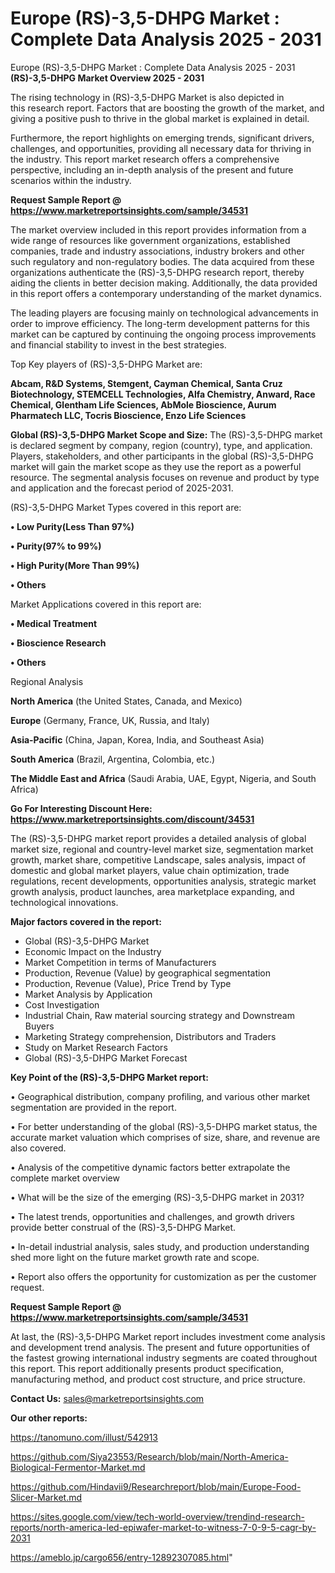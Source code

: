# Europe (RS)-3,5-DHPG Market : Complete Data Analysis 2025 - 2031
 Europe (RS)-3,5-DHPG Market : Complete Data Analysis 2025 - 2031
<Strong> (RS)-3,5-DHPG Market Overview 2025 - 2031</strong>

The rising technology in (RS)-3,5-DHPG Market is also depicted in this research report. Factors that are boosting the growth of the market, and giving a positive push to thrive in the global market is explained in detail.

Furthermore, the report highlights on emerging trends, significant drivers, challenges, and opportunities, providing all necessary data for thriving in the industry. This report market research offers a comprehensive perspective, including an in-depth analysis of the present and future scenarios within the industry.

<strong>Request Sample Report @ <a href=https://www.marketreportsinsights.com/sample/34531>https://www.marketreportsinsights.com/sample/34531</a></strong>

The market overview included in this report provides information from a wide range of resources like government organizations, established companies, trade and industry associations, industry brokers and other such regulatory and non-regulatory bodies. The data acquired from these organizations authenticate the (RS)-3,5-DHPG research report, thereby aiding the clients in better decision making. Additionally, the data provided in this report offers a contemporary understanding of the market dynamics.

The leading players are focusing mainly on technological advancements in order to improve efficiency. The long-term development patterns for this market can be captured by continuing the ongoing process improvements and financial stability to invest in the best strategies.

Top Key players of (RS)-3,5-DHPG Market are:

<strong>Abcam, R&D Systems, Stemgent, Cayman Chemical, Santa Cruz Biotechnology, STEMCELL Technologies, Alfa Chemistry, Anward, Race Chemical, Glentham Life Sciences, AbMole Bioscience, Aurum Pharmatech LLC, Tocris Bioscience, Enzo Life Sciences</strong>

<strong><b>Global (RS)-3,5-DHPG Market Scope and Size:</b></strong>
The (RS)-3,5-DHPG market is declared segment by company, region (country), type, and application. Players, stakeholders, and other participants in the global (RS)-3,5-DHPG market will gain the market scope as they use the report as a powerful resource. The segmental analysis focuses on revenue and product by type and application and the forecast period of 2025-2031.

(RS)-3,5-DHPG Market Types covered in this report are:

<strong>•  Low Purity(Less Than 97%)

•  Purity(97% to 99%)

•  High Purity(More Than 99%)

•  Others</strong>

Market Applications covered in this report are:

<strong>•  Medical Treatment

•  Bioscience Research

•  Others</strong> 

Regional Analysis

<strong>North America</strong> (the United States, Canada, and Mexico)

<strong>Europe</strong> (Germany, France, UK, Russia, and Italy)

<strong>Asia-Pacific</strong> (China, Japan, Korea, India, and Southeast Asia)

<strong>South America</strong> (Brazil, Argentina, Colombia, etc.)

<strong>The Middle East and Africa</strong> (Saudi Arabia, UAE, Egypt, Nigeria, and South Africa)

<strong>Go For Interesting Discount Here: <a href=https://www.marketreportsinsights.com/discount/34531>https://www.marketreportsinsights.com/discount/34531</a></strong>

The (RS)-3,5-DHPG market report provides a detailed analysis of global market size, regional and country-level market size, segmentation market growth, market share, competitive Landscape, sales analysis, impact of domestic and global market players, value chain optimization, trade regulations, recent developments, opportunities analysis, strategic market growth analysis, product launches, area marketplace expanding, and technological innovations.

<strong><b>Major factors covered in the report:</b></strong>
<ul>
  <li>Global (RS)-3,5-DHPG Market </li>
  <li>Economic Impact on the Industry</li>
  <li>Market Competition in terms of Manufacturers</li>
  <li>Production, Revenue (Value) by geographical segmentation</li>
  <li>Production, Revenue (Value), Price Trend by Type</li>
  <li>Market Analysis by Application</li>
  <li>Cost Investigation</li>
  <li>Industrial Chain, Raw material sourcing strategy and Downstream Buyers</li>
  <li>Marketing Strategy comprehension, Distributors and Traders</li>
  <li>Study on Market Research Factors</li>
  <li>Global (RS)-3,5-DHPG Market Forecast</li>
</ul>

<strong><b>Key Point of the (RS)-3,5-DHPG Market report:</b></strong>

• Geographical distribution, company profiling, and various other market segmentation are provided in the report.

• For better understanding of the global (RS)-3,5-DHPG market status, the accurate market valuation which comprises of size, share, and revenue are also covered.

• Analysis of the competitive dynamic factors better extrapolate the complete market overview

• What will be the size of the emerging (RS)-3,5-DHPG market in 2031?

• The latest trends, opportunities and challenges, and growth drivers provide better construal of the (RS)-3,5-DHPG Market.

• In-detail industrial analysis, sales study, and production understanding shed more light on the future market growth rate and scope.

• Report also offers the opportunity for customization as per the customer request.

<strong>Request Sample Report @ <a href=https://www.marketreportsinsights.com/sample/34531>https://www.marketreportsinsights.com/sample/34531</a></strong>

At last, the (RS)-3,5-DHPG Market report includes investment come analysis and development trend analysis. The present and future opportunities of the fastest growing international industry segments are coated throughout this report. This report additionally presents product specification, manufacturing method, and product cost structure, and price structure.

<strong>Contact Us:</strong>
sales@marketreportsinsights.com

<strong>Our other reports:</strong>

<a href=https://tanomuno.com/illust/542913>https://tanomuno.com/illust/542913</a>

<a href=https://github.com/Siya23553/Research/blob/main/North-America-Biological-Fermentor-Market.md>https://github.com/Siya23553/Research/blob/main/North-America-Biological-Fermentor-Market.md</a>

<a href=https://github.com/Hindavii9/Researchreport/blob/main/Europe-Food-Slicer-Market.md>https://github.com/Hindavii9/Researchreport/blob/main/Europe-Food-Slicer-Market.md</a>

<a href=https://sites.google.com/view/tech-world-overview/trendind-research-reports/north-america-led-epiwafer-market-to-witness-7-0-9-5-cagr-by-2031>https://sites.google.com/view/tech-world-overview/trendind-research-reports/north-america-led-epiwafer-market-to-witness-7-0-9-5-cagr-by-2031</a>

<a href=https://ameblo.jp/cargo656/entry-12892307085.html>https://ameblo.jp/cargo656/entry-12892307085.html</a>"
